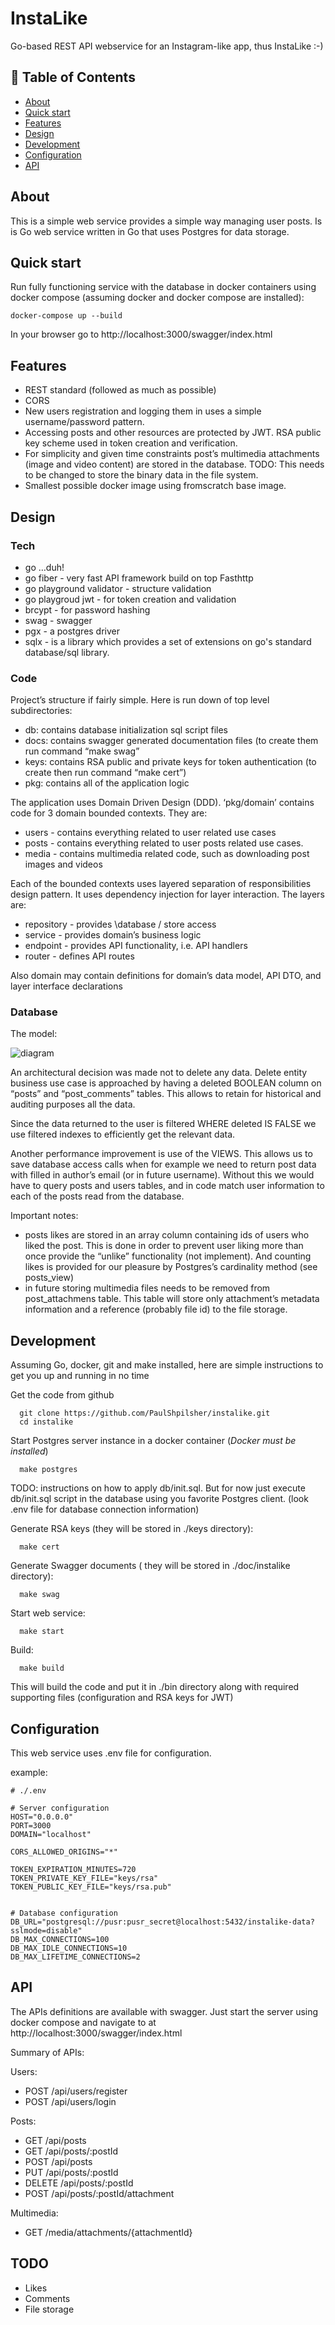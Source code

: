 # InstaLike

<p>
Go-based REST API webservice for an Instagram-like app, thus InstaLike :-)
</p>

## 📝 Table of Contents

- [About](#about)
- [Quick start](#quickstart)
- [Features](#features)
- [Design](#design)
- [Development](#development)
- [Configuration](#config)
- [API](#api)

## About <a name = "about"></a>

This is a simple web service provides a simple way managing user posts.
Is is Go web service written in Go that uses Postgres for data storage.


## Quick start <a name = "quickstart"></a>

Run fully functioning service with the database in docker containers using docker compose (assuming docker and docker compose are installed):
```
docker-compose up --build
```
In your browser go to http://localhost:3000/swagger/index.html


## Features <a name = "features"></a>

- REST standard (followed as much as possible)
- CORS
- New users registration and logging them in uses a simple username/password pattern.
- Accessing posts and other resources are protected by JWT.  RSA public key scheme used in token creation and verification.
- For simplicity and given time constraints post’s multimedia attachments (image and video content) are stored in the database.  TODO: This needs to be changed to store the binary data in the file system.
- Smallest possible docker image using fromscratch base image.


## Design

### Tech
- go …duh!
- go fiber - very fast API framework build on top Fasthttp
- go playground validator - structure validation
- go playgroud jwt - for token creation and validation
- brcypt - for password hashing
- swag - swagger
- pgx - a postgres driver
- sqlx - is a library which provides a set of extensions on go's standard database/sql library.

### Code
Project’s structure if fairly simple.  Here is run down of top level subdirectories:
- db: contains database initialization sql script files
- docs: contains swagger generated documentation files (to create them run command “make swag”
- keys: contains RSA public and private keys for token authentication (to create then run command “make cert”)
- pkg: contains all of the application logic

The application uses Domain Driven Design (DDD). ‘pkg/domain’ contains code for 3 domain bounded contexts. They are:
- users - contains everything related to user related use cases
- posts - contains  everything related to user posts related use cases.
- media - contains multimedia related code, such as downloading post images and videos

Each of the bounded contexts uses layered separation of responsibilities design pattern.  It uses dependency injection for layer interaction.  The layers are:
- repository - provides \database / store access
- service - provides domain’s business logic
- endpoint - provides API functionality, i.e. API handlers
- router - defines API routes

Also domain may contain definitions for domain’s data model, API DTO, and layer interface declarations


### Database

The model:

![diagram](https://github.com/PaulShpilsher/instalike/assets/20777554/1777c6cc-a86b-408e-8f9d-4bd3190abe2e)

An architectural decision was made not to delete any data.  Delete entity business use case is approached by having a deleted BOOLEAN column on “posts” and “post_comments” tables.  This allows to retain for historical and auditing purposes all the data.

Since the data returned to the user is filtered WHERE deleted IS FALSE we use filtered indexes to efficiently get the relevant data.

Another performance improvement is use of the VIEWS.  This allows us to save database access calls when for example we need to return post data with filled in author’s email (or in future username).  Without this we would have to query posts and users tables, and in code match user information to each of the posts read from the database.  

Important notes:  
- posts likes are stored in an array column containing ids of users who liked the post.  This is done in order to prevent user liking more than once provide the “unlike” functionality (not implement). And counting likes is provided for our pleasure by Postgres’s cardinality method (see posts_view)
- in future storing multimedia files needs to be removed from post_attachmens table.  This table will store only attachment’s metadata information and a reference (probably file id) to the file storage.


## Development <a name = "development"></a>
Assuming Go, docker, git and make installed, here are simple instructions to get you up and running in no time

Get the code from github
```
  git clone https://github.com/PaulShpilsher/instalike.git
  cd instalike
```

Start Postgres server instance in a docker container (*Docker must be installed*)
```
  make postgres
```

TODO: instructions on how to apply db/init.sql.  But for now just execute db/init.sql script in the database using you favorite Postgres client. (look .env file for database connection information)

Generate RSA keys (they will be stored in ./keys directory):
```
  make cert
```

Generate Swagger documents ( they will be stored in ./doc/instalike directory):
```
  make swag
```

Start web service:
```
  make start
```

Build:
```
  make build
```
This will build the code and put it in ./bin directory along with required supporting files (configuration and RSA keys for JWT)


## Configuration <a name = "config"></a>

This web service uses .env file for configuration.

example:
```
# ./.env

# Server configuration
HOST="0.0.0.0"
PORT=3000
DOMAIN="localhost"

CORS_ALLOWED_ORIGINS="*"

TOKEN_EXPIRATION_MINUTES=720
TOKEN_PRIVATE_KEY_FILE="keys/rsa"
TOKEN_PUBLIC_KEY_FILE="keys/rsa.pub"


# Database configuration
DB_URL="postgresql://pusr:pusr_secret@localhost:5432/instalike-data?sslmode=disable"
DB_MAX_CONNECTIONS=100
DB_MAX_IDLE_CONNECTIONS=10
DB_MAX_LIFETIME_CONNECTIONS=2
```

## API <a name="api"></a>

The APIs definitions are available with swagger.  Just start the server using docker compose and navigate to at http://localhost:3000/swagger/index.html

Summary of APIs:

Users:
  - POST /api/users/register
  - POST /api/users/login

 Posts:
  - GET /api/posts
  - GET /api/posts/:postId
  - POST /api/posts
  - PUT /api/posts/:postId
  - DELETE /api/posts/:postId
  - POST /api/posts/:postId/attachment 

Multimedia:
  - GET /media/attachments/{attachmentId}


## TODO <a name = "todo"></a>
- Likes
- Comments
- File storage


